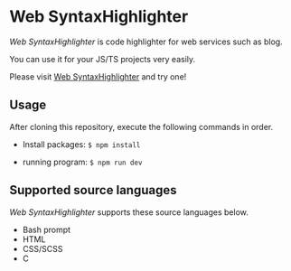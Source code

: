 # Web SyntaxHighlighter

*Web SyntaxHighlighter* is code highlighter for web services such as blog.

You can use it for your JS/TS projects very easily.

Please visit [Web SyntaxHighlighter](https://yuto-apf.github.io/web-syntaxhighlighter/dst/) and try one!

## Usage

After cloning this repository, execute the following commands in order.

- Install packages: 
`$ npm install`

- running program: 
`$ npm run dev`

## Supported source languages

*Web SyntaxHighlighter* supports these source languages below.

- Bash prompt
- HTML
- CSS/SCSS
- C

